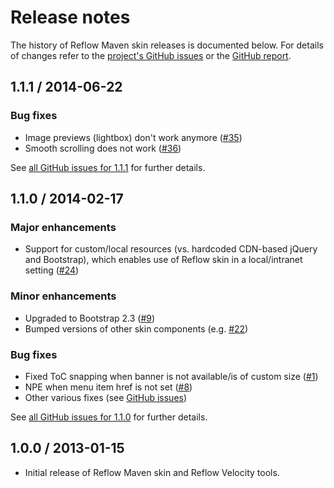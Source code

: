 # Release notes

The history of Reflow Maven skin releases is documented below. For details of changes refer to the [project's GitHub issues][reflow-issues] or the [GitHub report][github-report].

[reflow-issues]: http://github.com/andriusvelykis/reflow-maven-skin/issues?state=closed
[github-report]: github-report.html


## 1.1.1 / 2014-06-22

### Bug fixes

-   Image previews (lightbox) don't work anymore ([#35][])
-   Smooth scrolling does not work ([#36][])

See [all GitHub issues for 1.1.1][reflow-issues-111] for further details.

[#35]: http://github.com/andriusvelykis/reflow-maven-skin/issues/35
[#36]: http://github.com/andriusvelykis/reflow-maven-skin/issues/36

[reflow-issues-111]: http://github.com/andriusvelykis/reflow-maven-skin/issues?milestone=2&amp;state=closed


## 1.1.0 / 2014-02-17

### Major enhancements

-   Support for custom/local resources (vs. hardcoded CDN-based jQuery and Bootstrap), which enables use of Reflow skin in a local/intranet setting ([#24][])

### Minor enhancements

-   Upgraded to Bootstrap 2.3 ([#9][])
-   Bumped versions of other skin components (e.g. [#22][])

### Bug fixes

-   Fixed ToC snapping when banner is not available/is of custom size ([#1][])
-   NPE when menu item href is not set ([#8][])
-   Other various fixes (see [GitHub issues][reflow-issues-110])

See [all GitHub issues for 1.1.0][reflow-issues-110] for further details.

[#1]: http://github.com/andriusvelykis/reflow-maven-skin/issues/1
[#8]: http://github.com/andriusvelykis/reflow-maven-skin/issues/8
[#9]: http://github.com/andriusvelykis/reflow-maven-skin/issues/9
[#22]: http://github.com/andriusvelykis/reflow-maven-skin/issues/22
[#24]: http://github.com/andriusvelykis/reflow-maven-skin/issues/24

[reflow-issues-110]: http://github.com/andriusvelykis/reflow-maven-skin/issues?milestone=1&amp;state=closed


## 1.0.0 / 2013-01-15

-   Initial release of Reflow Maven skin and Reflow Velocity tools.



